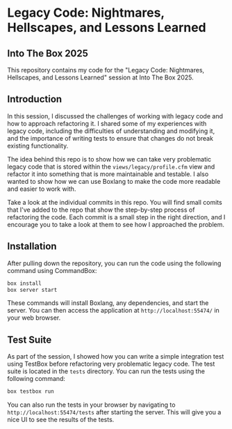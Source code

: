 # Legacy Code: Nightmares, Hellscapes, and Lessons Learned

## Into The Box 2025

This repository contains my code for the "Legacy Code: Nightmares, Hellscapes, and Lessons Learned" session at Into The Box 2025.

## Introduction

In this session, I discussed the challenges of working with legacy code and how to approach refactoring it. I shared some of my experiences with legacy code, including the difficulties of understanding and modifying it, and the importance of writing tests to ensure that changes do not break existing functionality.

The idea behind this repo is to show how we can take very problematic legacy code that is stored within the `views/legacy/profile.cfm` view and refactor it into something that is more maintainable and testable. I also wanted to show how we can use Boxlang to make the code more readable and easier to work with.

Take a look at the individual commits in this repo. You will find small comits that I've added to the repo that show the step-by-step process of refactoring the code. Each commit is a small step in the right direction, and I encourage you to take a look at them to see how I approached the problem.

## Installation

After pulling down the repository, you can run the code using the following command using CommandBox:

```bash
box install
box server start
```

These commands will install Boxlang, any dependencies, and start the server. You can then access the application at `http://localhost:55474/` in your web browser.

## Test Suite

As part of the session, I showed how you can write a simple integration test using TestBox before refactoring very problematic legacy code. The test suite is located in the `tests` directory. You can run the tests using the following command:

```bash
box testbox run
```

You can also run the tests in your browser by navigating to `http://localhost:55474/tests` after starting the server. This will give you a nice UI to see the results of the tests.


